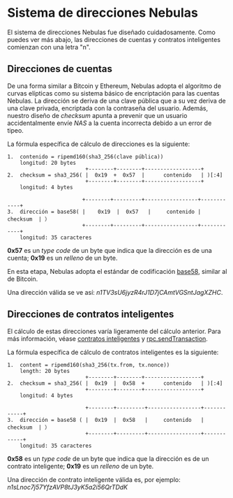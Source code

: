 # Sistema de direcciones Nebulas

El sistema de direcciones Nebulas fue diseñado cuidadosamente. Como puedes ver más abajo, las direcciones de cuentas y contratos inteligentes comienzan con una letra "n".

## Direcciones de cuentas

De una forma similar a Bitcoin y Ethereum, Nebulas adopta el algoritmo de curvas elípticas como su sistema básico de encriptación para las cuentas Nebulas. La dirección se deriva de una clave pública que a su vez deriva de una clave privada, encriptada con la contraseña del usuario. Además, nuestro diseño de _checksum_ apunta a prevenir que un usuario accidentalmente envíe _NAS_ a la cuenta incorrecta debido a un error de tipeo.

La fórmula específica de cálculo de direcciones es la siguiente:

```text
1.  contenido = ripemd160(sha3_256(clave pública))
    longitud: 20 bytes
                         +--------+--------+------------------+
2.  checksum = sha3_256( |  0x19  +  0x57  |      contenido   | )[:4]
                         +--------+--------+------------------+
    longitud: 4 bytes

                        +--------+---------+-----------------+------------+
3.  dirección = base58( |    0x19  |  0x57   |     contenido |  checksum  | ）
                        +--------+---------+-----------------+------------+
    longitud: 35 caracteres
```

**0x57** es un _type code_ de un byte que indica que la dirección es de una cuenta; **0x19** es un _relleno_ de un byte.

En esta etapa, Nebulas adopta el estándar de codificación [base58](https://en.wikipedia.org/wiki/Base58), similar al de Bitcoin.

Una dirección válida se ve así: _n1TV3sU6jyzR4rJ1D7jCAmtVGSntJagXZHC_.

## Direcciones de contratos inteligentes

El cálculo de estas direcciones varía ligeramente del cálculo anterior. Para más información, véase [contratos inteligentes](https://github.com/nebulasio/wiki/blob/master/tutorials/[English]%20Nebulas%20101%20-%2003%20Smart%20Contracts%20JavaScript.md) y [rpc.sendTransaction](https://github.com/nebulasio/wiki/blob/master/rpc.md#sendtransaction).

La fórmula específica de cálculo de contratos inteligentes es la siguiente:

```text
1.  content = ripemd160(sha3_256(tx.from, tx.nonce))
    length: 20 bytes
                         +--------+--------+------------------+
2.  checksum = sha3_256( |  0x19  |  0x58  +      contenido   | )[:4]
                         +--------+--------+------------------+
    longitud: 4 bytes

                         +--------+---------+-----------------+------------+
3.  dirección = base58 ( |  0x19  |  0x58   |     contenido   |  checksum  | ）
                         +--------+---------+-----------------+------------+
    longitud: 35 caracteres
```

**0x58** es un _type code_ de un byte que indica que la dirección es de un contrato inteligente; **0x19** es un _relleno_ de un byte.

Una dirección de contrato inteligente válida es, por ejemplo: _n1sLnoc7j57YfzAVP8tJ3yK5a2i56QrTDdK_